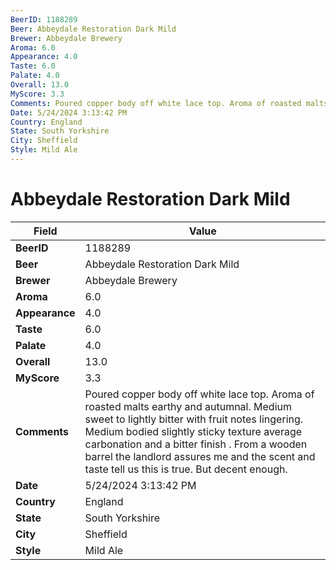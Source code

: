 ```yaml
---
BeerID: 1188289
Beer: Abbeydale Restoration Dark Mild
Brewer: Abbeydale Brewery
Aroma: 6.0
Appearance: 4.0
Taste: 6.0
Palate: 4.0
Overall: 13.0
MyScore: 3.3
Comments: Poured copper body off white lace top. Aroma of roasted malts earthy and autumnal. Medium sweet to lightly bitter with fruit notes lingering. Medium bodied slightly sticky texture average carbonation and a bitter finish . From a wooden barrel the landlord assures me and the scent and taste tell us this is true. But decent enough.
Date: 5/24/2024 3:13:42 PM
Country: England
State: South Yorkshire
City: Sheffield
Style: Mild Ale
---
```


# Abbeydale Restoration Dark Mild

| Field         | Value |
|---------------|-------|
| **BeerID** | 1188289 |
| **Beer** | Abbeydale Restoration Dark Mild |
| **Brewer** | Abbeydale Brewery |
| **Aroma** | 6.0 |
| **Appearance** | 4.0 |
| **Taste** | 6.0 |
| **Palate** | 4.0 |
| **Overall** | 13.0 |
| **MyScore** | 3.3 |
| **Comments** | Poured copper body off white lace top. Aroma of roasted malts earthy and autumnal. Medium sweet to lightly bitter with fruit notes lingering. Medium bodied slightly sticky texture average carbonation and a bitter finish . From a wooden barrel the landlord assures me and the scent and taste tell us this is true. But decent enough.  |
| **Date** | 5/24/2024 3:13:42 PM |
| **Country** | England |
| **State** | South Yorkshire |
| **City** | Sheffield |
| **Style** | Mild Ale |
